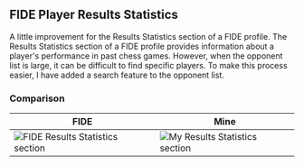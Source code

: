 
## FIDE Player Results Statistics
A little improvement for the Results Statistics section of a FIDE profile. The Results Statistics section of a FIDE profile provides information about a player's performance in past chess games. However, when the opponent list is large, it can be difficult to find specific players. To make this process easier, I have added a search feature to the opponent list.
 

### Comparison

| FIDE | Mine |
|---------|---------|
| ![FIDE Results Statistics section](https://user-images.githubusercontent.com/61736812/220047005-18521387-2d01-4ed8-b5c2-b5ccc4b43920.png) | ![My Results Statistics section](https://user-images.githubusercontent.com/61736812/220074202-e73accda-579a-4332-9f2b-fed650ab21be.png) |
